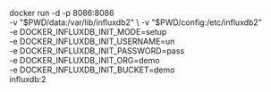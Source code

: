 docker run -d -p 8086:8086 \
  -v "$PWD/data:/var/lib/influxdb2" \
  -v "$PWD/config:/etc/influxdb2" \
  -e DOCKER_INFLUXDB_INIT_MODE=setup \
  -e DOCKER_INFLUXDB_INIT_USERNAME=un \
  -e DOCKER_INFLUXDB_INIT_PASSWORD=pass \
  -e DOCKER_INFLUXDB_INIT_ORG=demo \
  -e DOCKER_INFLUXDB_INIT_BUCKET=demo \
  influxdb:2
